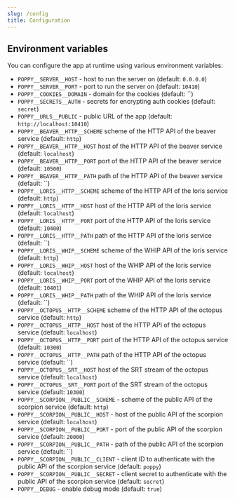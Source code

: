 ```yaml
---
slug: /config
title: Configuration
---
```


## Environment variables

You can configure the app at runtime using various environment variables:

- `POPPY__SERVER__HOST` -
  host to run the server on
  (default: `0.0.0.0`)
- `POPPY__SERVER__PORT` -
  port to run the server on
  (default: `10410`)
- `POPPY__COOKIES__DOMAIN` -
  domain for the cookies
  (default: ``)
- `POPPY__SECRETS__AUTH` -
  secrets for encrypting auth cookies
  (default: `secret`)
- `POPPY__URLS__PUBLIC` -
  public URL of the app
  (default: `http://localhost:10410`)
- `POPPY__BEAVER__HTTP__SCHEME`
  scheme of the HTTP API of the beaver service
  (default: `http`)
- `POPPY__BEAVER__HTTP__HOST`
  host of the HTTP API of the beaver service
  (default: `localhost`)
- `POPPY__BEAVER__HTTP__PORT`
  port of the HTTP API of the beaver service
  (default: `10500`)
- `POPPY__BEAVER__HTTP__PATH`
  path of the HTTP API of the beaver service
  (default: ``)
- `POPPY__LORIS__HTTP__SCHEME`
  scheme of the HTTP API of the loris service
  (default: `http`)
- `POPPY__LORIS__HTTP__HOST`
  host of the HTTP API of the loris service
  (default: `localhost`)
- `POPPY__LORIS__HTTP__PORT`
  port of the HTTP API of the loris service
  (default: `10400`)
- `POPPY__LORIS__HTTP__PATH`
  path of the HTTP API of the loris service
  (default: ``)
- `POPPY__LORIS__WHIP__SCHEME`
  scheme of the WHIP API of the loris service
  (default: `http`)
- `POPPY__LORIS__WHIP__HOST`
  host of the WHIP API of the loris service
  (default: `localhost`)
- `POPPY__LORIS__WHIP__PORT`
  port of the WHIP API of the loris service
  (default: `10401`)
- `POPPY__LORIS__WHIP__PATH`
  path of the WHIP API of the loris service
  (default: ``)
- `POPPY__OCTOPUS__HTTP__SCHEME`
  scheme of the HTTP API of the octopus service
  (default: `http`)
- `POPPY__OCTOPUS__HTTP__HOST`
  host of the HTTP API of the octopus service
  (default: `localhost`)
- `POPPY__OCTOPUS__HTTP__PORT`
  port of the HTTP API of the octopus service
  (default: `10300`)
- `POPPY__OCTOPUS__HTTP__PATH`
  path of the HTTP API of the octopus service
  (default: ``)
- `POPPY__OCTOPUS__SRT__HOST`
  host of the SRT stream of the octopus service
  (default: `localhost`)
- `POPPY__OCTOPUS__SRT__PORT`
  port of the SRT stream of the octopus service
  (default: `10300`)
- `POPPY__SCORPION__PUBLIC__SCHEME` -
  scheme of the public API of the scorpion service
  (default: `http`)
- `POPPY__SCORPION__PUBLIC__HOST` -
  host of the public API of the scorpion service
  (default: `localhost`)
- `POPPY__SCORPION__PUBLIC__PORT` -
  port of the public API of the scorpion service
  (default: `20000`)
- `POPPY__SCORPION__PUBLIC__PATH` -
  path of the public API of the scorpion service
  (default: ``)
- `POPPY__SCORPION__PUBLIC__CLIENT` -
  client ID to authenticate with the public API of the scorpion service
  (default: `poppy`)
- `POPPY__SCORPION__PUBLIC__SECRET` -
  client secret to authenticate with the public API of the scorpion service
  (default: `secret`)
- `POPPY__DEBUG` -
  enable debug mode
  (default: `true`)
